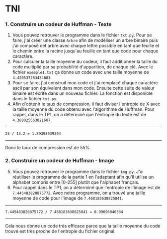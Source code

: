 ﻿# TNI

### 1. Construire un codeur de Huffman - Texte

1. Vous pouvez retrouver le programme dans le fichier `txt.py`. Pour se faire, j'ai créer une classe `Arbre` afin de modéliser un arbre binaire puis j'ai composé cet arbre avec chaque lettre possible en tant que feuille et le chemin entre la racine jusqu'au feuille en tant que code pour chaque caractère.
2. Pour calculer la taille moyenne du codeur,  il faut additionner la taille du code multiplié par sa probabilité d'apparition, de chaque clé. Avec le fichier `exemple1.txt` ça donne un code avec une taille moyenne de `4.420537283454683`.
3. Pour se faire, j'ai construit mon code et j'ai remplacé chaque caractère ascii par son équivalent dans mon code. Ensuite cette suite de valeur binaire est écrite dans un nouveau fichier. La fonction est disponible dans le fichier `txt.py`. 
4. Afin d'obtenir le taux de compression, il faut diviser l'entropie de X avec la taille moyenne du code obtenu avec l'algorithme de Huffman. Pour rappel, dans le TP1, on a déterminé que l'entropie du texte est de `4.388025563021607`.

___

`25 / 13.2 = 1.89393939394`

___

Donc le taux de compression est de 55%.

### 2. Construire un codeur de Huffman - Image

5. Vous pouvez retrouver le programme dans le fichier `img.py`. J'ai réutiliser le programme de la partie 1 en l'adaptant afin qu'il utilise un alphabet compris entre [0-255] plutôt que l'alphabet français.
6. Pour rappel dans le TP1, on a déterminé que l'entropie de l'image est de `7.445483820875772`. Avec notre programme, on a trouvé une taille moyenne de code pour l'image de `7.468183638825841`. 

___

`7.445483820875772 / 7.468183638825841 = 0.99696046334`

___

Cela nous donne un code très efficace parce que la taille moyenne du code trouvé est très proche de l'entropie du fichier original.
